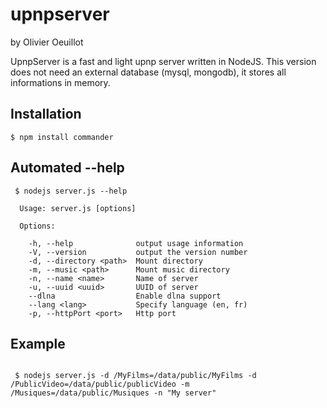 # upnpserver

by Olivier Oeuillot

UpnpServer is a fast and light upnp server written in NodeJS.
This version does not need an external database (mysql, mongodb), it stores all informations in memory.


## Installation

    $ npm install commander

## Automated --help

```
 $ nodejs server.js --help

  Usage: server.js [options]

  Options:

    -h, --help              output usage information
    -V, --version           output the version number
    -d, --directory <path>  Mount directory
    -m, --music <path>      Mount music directory
    -n, --name <name>       Name of server
    -u, --uuid <uuid>       UUID of server
    --dlna                  Enable dlna support
    --lang <lang>           Specify language (en, fr)
    -p, --httpPort <port>   Http port

```

## Example

```  

 $ nodejs server.js -d /MyFilms=/data/public/MyFilms -d /PublicVideo=/data/public/publicVideo -m /Musiques=/data/public/Musiques -n "My server" 

 ```
 